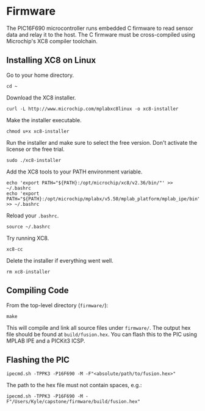 # Firmware

The PIC16F690 microcontroller runs embedded C firmware to read sensor data and relay it to the host.  The C firmware must be cross-compiled using Microchip's XC8 compiler toolchain.

## Installing XC8 on Linux

Go to your home directory.
```
cd ~
```

Download the XC8 installer.
```
curl -L http://www.microchip.com/mplabxc8linux -o xc8-installer
```

Make the installer executable.
```
chmod u+x xc8-installer
```

Run the installer and make sure to select the free version.  Don't activate the license or the free trial.
```
sudo ./xc8-installer
```

Add the XC8 tools to your PATH environment variable.
```
echo 'export PATH="${PATH}:/opt/microchip/xc8/v2.36/bin/"' >> ~/.bashrc
echo 'export PATH="${PATH}:/opt/microchip/mplabx/v5.50/mplab_platform/mplab_ipe/bin"' >> ~/.bashrc
```

Reload your `.bashrc`.
```
source ~/.bashrc
```

Try running XC8.
```
xc8-cc
```

Delete the installer if everything went well.
```
rm xc8-installer
```

## Compiling Code

From the top-level directory (`firmware/`):
```
make
```

This will compile and link all source files under `firmware/`.  The output hex file should be found at `build/fusion.hex`.  You can flash this to the PIC using MPLAB IPE and a PICKit3 ICSP.

## Flashing the PIC

```
ipecmd.sh -TPPK3 -P16F690 -M -F"<absolute/path/to/fusion.hex>"
```

The path to the hex file must not contain spaces, e.g.:
```
ipecmd.sh -TPPK3 -P16F690 -M -F"/Users/Kyle/capstone/firmware/build/fusion.hex"
```
